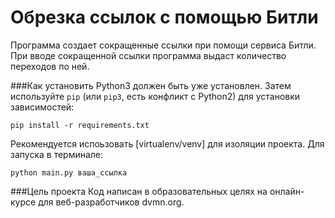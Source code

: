 # Обрезка ссылок с помощью Битли
Программа создает сокращенные ссылки при помощи сервиса Битли. При вводе сокращенной ссылки программа выдаст количество переходов по ней.

###Как установить
Python3 должен быть уже установлен. Затем используйте `pip` (или `pip3`, есть конфликт с Python2) для установки зависимостей:
```
pip install -r requirements.txt
```
Рекомендуется испоьзовать [virtualenv/venv] для изоляции проекта.
Для запуска в терминале:
```
python main.py ваша_ссылка
```
###Цель проекта
Код написан в образовательных целях на онлайн-курсе для веб-разработчиков dvmn.org.
